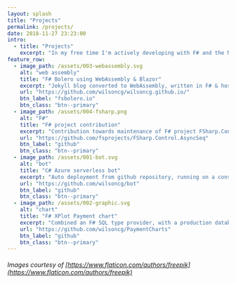```yaml
---
layout: splash
title: "Projects"
permalink: /projects/
date: 2018-11-27 23:23:00
intro: 
  - title: "Projects" 
    excerpt: "In my free time I'm actively developing with F# and the Microsoft Azure cloud platform. I'm currently working on a web assembly application which uses Bolero, an extension to Blazor in F#."
feature_row:
  - image_path: /assets/003-webassembly.svg
    alt: "web assembly"
    title: "F# Bolero using WebAssembly & Blazor"
    excerpt: "Jekyll blog converted to WebAssembly, written in F# & hosted on github pages. Delivered to the browser using Bolero, an F# extension of Blazor & WebAssembly, which follows the Elmish MVU (Model-View-Update) render pattern."
    url: "https://github.com/wilsoncg/wilsoncg.github.io/"
    btn_label: "fsbolero.io"
    btn_class: "btn--primary"
  - image_path: /assets/004-fsharp.png
    alt: "F#"
    title: "F# project contribution"
    excerpt: "Contribution towards maintenance of F# project FSharp.Control.AsyncSeq, an asynchronous extension package for the F# sequence type."
    url: "https://github.com/fsprojects/FSharp.Control.AsyncSeq"
    btn_label: "github"
    btn_class: "btn--primary"    
  - image_path: /assets/001-bot.svg
    alt: "bot"
    title: "C# Azure serverless bot"
    excerpt: "Auto deployment from github repository, running on a consumption model as an Azure serverless function. Integrated with the Microsoft LUIS service to provide responses based on language understanding."
    url: "https://github.com/wilsoncg/bot"
    btn_label: "github"
    btn_class: "btn--primary"
  - image_path: /assets/002-graphic.svg
    alt: "chart"
    title: "F# XPlot Payment chart"
    excerpt: "Combined an F# SQL type provider, with a production database snapshot and Xplot/ploty javascript library to create an interactive web dashboard displaying payment transactions over the last 6 months."
    url: "https://github.com/wilsoncg/PaymentCharts"
    btn_label: "github"
    btn_class: "btn--primary"
---
```


###### Images courtesy of [https://www.flaticon.com/authors/freepik](https://www.flaticon.com/authors/freepik)